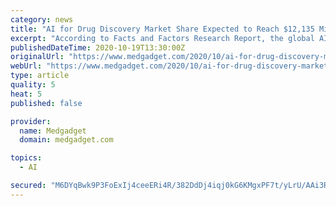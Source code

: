 ```yaml
---
category: news
title: "AI for Drug Discovery Market Share Expected to Reach $12,135 Million By 2027: Facts and Factors"
excerpt: "According to Facts and Factors Research Report, the global AI for drug discovery market was valued at approximately USD 591 million in 2018 and is expected to reach a value of around USD 12,135 million by 2027,"
publishedDateTime: 2020-10-19T13:30:00Z
originalUrl: "https://www.medgadget.com/2020/10/ai-for-drug-discovery-market-share-expected-to-reach-12135-million-by-2027-facts-and-factors.html"
webUrl: "https://www.medgadget.com/2020/10/ai-for-drug-discovery-market-share-expected-to-reach-12135-million-by-2027-facts-and-factors.html"
type: article
quality: 5
heat: 5
published: false

provider:
  name: Medgadget
  domain: medgadget.com

topics:
  - AI

secured: "M6DYqBwk9P3FoExIj4ceeERi4R/382DdDj4iqj0kG6KMgxPF7t/yLrU/AAi3RA3+FGN0mv+Q1mYRbCD8LZXcYBLoXnfYz9F17JTj0BVdfkVvNv/K6ttjqyisZwswYGyyLQHs5nhv6EuAwMO1ZDh9Vg0bKGoFbE2/432oZDmRqUkRV01LeUVoC3JEzhXfUcN75H7l8P9MHeBWBrDL/i4ZT2ueszOKs7zO2HAHPWqt8aGUUxMnnIwddQckvxCMZjpsW1ect6+F0VkNETLeBQyfKv9SaeCk9oA/u1DffipjerF25yszoHU7CkSxaSZsYiGCJc2bQ1odAw0Uqmzjm1SItML7aLcgIB2rRU4pcI2zljk=;mg3AKzUpaQ0tQwWLXtATWw=="
---
```


